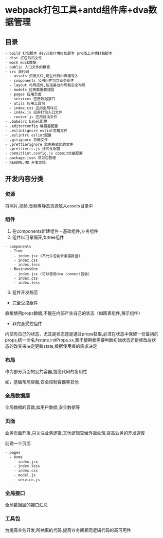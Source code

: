 # webpack打包工具+antd组件库+dva数据管理

## 目录

```bash
- build 打包脚本 dev开发环境打包脚本 pro线上环境打包脚本
- dist 打包后的文件
- mock mock数据
- public 入口文件的模板
- src 源代码
  - assets 资源文件,可在代码中直接导入
  - components 公用组件包含业务组件
  - layout 布局组件,包括基础布局和安全布局
  - models 应用数据管理层
  - pages 应用页面
  - services 应用数据接口
  - utils 应用工具包
  - index.css 应用全局样式
  - index.js 应用打包入口文件
  - router.js 应用路由文件
- .babelrc babel配置
- .editorconfig 编辑器配置
- .eslintignore eslint忽略文件
- .eslintrc eslint配置
- .gitignore 忽略文件
- .prettierignore 忽略格式化的文件
- .prettierrc.js 格式化配置
- commitlint.config.js commit拦截配置
- package.json 项目包管理
- README.MD 开发文档
```

## 开发内容分类

### 资源

将照片,视频,音频等静态资源放入assets目录中

### 组件

1. 在components新建组件 - 基础组件,业务组件
2. 组件以目录隔开,如tree组件
```
- components
  - Tree
    - index.jsx (不允许包装业务层数据)
    - index.css
    - index.less
  - BusinessOne
    - index.jsx (可以使用dva connect包装)
    - index.css
    - index.less
```
3. 组件开发规范

- 完全受控组件

直接使用props数据,不能在内部产生自己的状态（如图表组件,展示组件）

- 非完全受控组件

内部有自己的状态，尤其是状态还是通过props获取,必须在状态中保留一份最初的props,统一命名为state.initProps.xx,至于使用者需要判断初始状态还是修改后状态的改变来决定更新state,根据使用者的需求决定

### 布局

作为部分页面的公共容器,提高代码的复用性

如，基础布局容器,安全控制容器等其他

### 全局数据层

全局数据的容器,如用户数据,安全数据等

### 页面

业务页面开发,只关注业务逻辑,其他逻辑交给外面处理,提高业务的开发速度

创建一个页面
```bash
- pages
  - Home
    - index.jsx
    - index.less
    - index.css
    - model.js
    - service.js
```
### 全局接口

全局数据层的接口汇总

### 工具包

为提高业务开发,所抽离的代码,提高业务间相同逻辑代码的高可用性